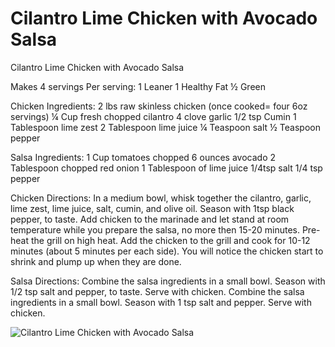 # Cilantro Lime Chicken with Avocado Salsa

Cilantro Lime Chicken with Avocado Salsa

Makes 4 servings
Per serving:
1 Leaner
1 Healthy Fat
½ Green

Chicken Ingredients:
2 lbs raw skinless chicken (once cooked= four 6oz servings)
¼ Cup fresh chopped cilantro
4 clove garlic
1/2 tsp Cumin
1 Tablespoon lime zest
2 Tablespoon lime juice
¼ Teaspoon salt
½ Teaspoon pepper

Salsa Ingredients:
1 Cup tomatoes chopped
6 ounces avocado
2 Tablespoon chopped red onion
1 Tablespoon of lime juice
1/4tsp salt 1/4 tsp pepper

Chicken Directions:
In a medium bowl, whisk together the cilantro, garlic, lime zest, lime juice, salt, cumin, and olive oil. Season with 1tsp black pepper, to taste. Add chicken to the marinade and let stand at room temperature while you prepare the salsa, no more then 15-20 minutes.
Pre-heat the grill on high heat. Add the chicken to the grill and cook for 10-12 minutes (about 5 minutes per each side). You will notice the chicken start to shrink and plump up when they are done.

Salsa Directions:
Combine the salsa ingredients in a small bowl. Season with 1/2 tsp salt and pepper, to taste. Serve with chicken.
Combine the salsa ingredients in a small bowl. Season with 1 tsp salt and pepper. Serve with chicken.

![Cilantro Lime Chicken with Avocado Salsa](./Cilantro%20Lime%20Chicken%20with%20Avocado%20Salsa.png)

